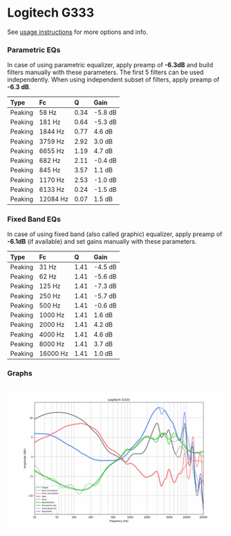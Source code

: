 # Logitech G333
See [usage instructions](https://github.com/jaakkopasanen/AutoEq#usage) for more options and info.

### Parametric EQs
In case of using parametric equalizer, apply preamp of **-6.3dB** and build filters manually
with these parameters. The first 5 filters can be used independently.
When using independent subset of filters, apply preamp of **-6.3 dB**.

| Type    | Fc       |    Q | Gain    |
|:--------|:---------|:-----|:--------|
| Peaking | 58 Hz    | 0.34 | -5.8 dB |
| Peaking | 181 Hz   | 0.64 | -5.3 dB |
| Peaking | 1844 Hz  | 0.77 | 4.6 dB  |
| Peaking | 3759 Hz  | 2.92 | 3.0 dB  |
| Peaking | 6655 Hz  | 1.19 | 4.7 dB  |
| Peaking | 682 Hz   | 2.11 | -0.4 dB |
| Peaking | 845 Hz   | 3.57 | 1.1 dB  |
| Peaking | 1170 Hz  | 2.53 | -1.0 dB |
| Peaking | 6133 Hz  | 0.24 | -1.5 dB |
| Peaking | 12084 Hz | 0.07 | 1.5 dB  |

### Fixed Band EQs
In case of using fixed band (also called graphic) equalizer, apply preamp of **-6.1dB**
(if available) and set gains manually with these parameters.

| Type    | Fc       |    Q | Gain    |
|:--------|:---------|:-----|:--------|
| Peaking | 31 Hz    | 1.41 | -4.5 dB |
| Peaking | 62 Hz    | 1.41 | -5.6 dB |
| Peaking | 125 Hz   | 1.41 | -7.3 dB |
| Peaking | 250 Hz   | 1.41 | -5.7 dB |
| Peaking | 500 Hz   | 1.41 | -0.6 dB |
| Peaking | 1000 Hz  | 1.41 | 1.6 dB  |
| Peaking | 2000 Hz  | 1.41 | 4.2 dB  |
| Peaking | 4000 Hz  | 1.41 | 4.6 dB  |
| Peaking | 8000 Hz  | 1.41 | 3.7 dB  |
| Peaking | 16000 Hz | 1.41 | 1.0 dB  |

### Graphs
![](./Logitech%20G333.png)